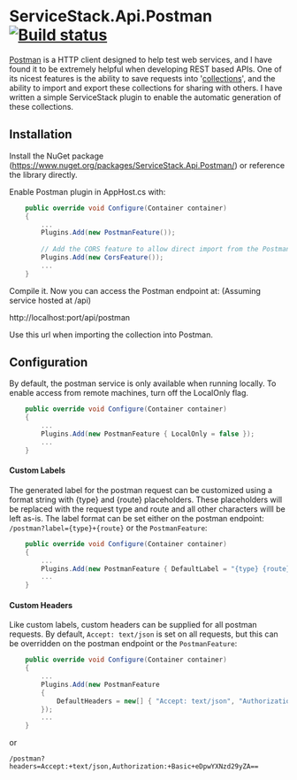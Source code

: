 ServiceStack.Api.Postman [![Build status](https://ci.appveyor.com/api/projects/status/bwmnwyilk3eupiwd)](https://ci.appveyor.com/project/jarroda/servicestack-api-postman)
========================
[Postman](http://www.getpostman.com/) is a HTTP client designed to help test web services, and I have found it to be extremely helpful when developing REST based APIs.  One of its nicest features is the ability to save requests into '[collections](http://www.getpostman.com/docs/collections)', and the ability to import and export these collections for sharing with others.  I have written a simple ServiceStack plugin to enable the automatic generation of these collections.

## Installation

Install the NuGet package (https://www.nuget.org/packages/ServiceStack.Api.Postman/) or reference the library directly.

Enable Postman plugin in AppHost.cs with:

```csharp
    public override void Configure(Container container)
    {
        ...
        Plugins.Add(new PostmanFeature());
	
        // Add the CORS feature to allow direct import from the Postman app.
        Plugins.Add(new CorsFeature()); 
        ...
    }
```

Compile it. Now you can access the Postman endpoint at:
(Assuming service hosted at /api)

http://localhost:port/api/postman

Use this url when importing the collection into Postman.
## Configuration

By default, the postman service is only available when running locally.  To enable access from remote machines, turn off the LocalOnly flag.

```csharp
    public override void Configure(Container container)
    {
        ...
        Plugins.Add(new PostmanFeature { LocalOnly = false });
        ...
    }
```
#### Custom Labels
The generated label for the postman request can be customized using a format string with {type} and {route} placeholders.  These placeholders will be replaced with the request type and route and all other characters willl be left as-is.  The label format can be set either on the postman endpoint: `/postman?label={type}+{route}` or the `PostmanFeature`:

```csharp
    public override void Configure(Container container)
    {
        ...
        Plugins.Add(new PostmanFeature { DefaultLabel = "{type} {route}" });
        ...
    }
```
#### Custom Headers
Like custom labels, custom headers can be supplied for all postman requests.  By default, `Accept: text/json` is set on all requests, but this can be overridden on the postman endpoint or the `PostmanFeature`:

```csharp
    public override void Configure(Container container)
    {
        ...
        Plugins.Add(new PostmanFeature
        {
    	    DefaultHeaders = new[] { "Accept: text/json", "Authorization: Basic eDpwYXNzd29yZA==" },
        });
        ...
    }
```
or

    /postman?headers=Accept:+text/json,Authorization:+Basic+eDpwYXNzd29yZA==
